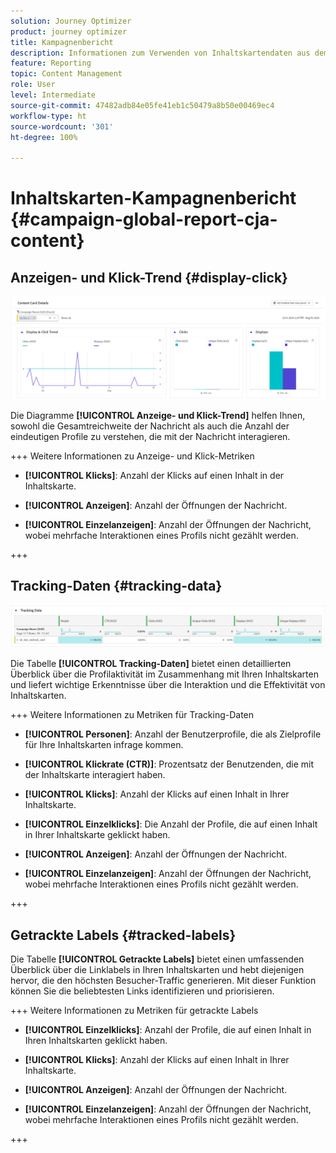 ```yaml
---
solution: Journey Optimizer
product: journey optimizer
title: Kampagnenbericht
description: Informationen zum Verwenden von Inhaltskartendaten aus dem Kampagnenbericht
feature: Reporting
topic: Content Management
role: User
level: Intermediate
source-git-commit: 47482adb84e05fe41eb1c50479a8b50e00469ec4
workflow-type: ht
source-wordcount: '301'
ht-degree: 100%

---
```


# Inhaltskarten-Kampagnenbericht {#campaign-global-report-cja-content}

## Anzeigen- und Klick-Trend {#display-click}

![](assets/content-card-report-1.png)

Die Diagramme **[!UICONTROL Anzeige- und Klick-Trend]** helfen Ihnen, sowohl die Gesamtreichweite der Nachricht als auch die Anzahl der eindeutigen Profile zu verstehen, die mit der Nachricht interagieren.

+++ Weitere Informationen zu Anzeige- und Klick-Metriken

* **[!UICONTROL Klicks]**: Anzahl der Klicks auf einen Inhalt in der Inhaltskarte.

* **[!UICONTROL Anzeigen]**: Anzahl der Öffnungen der Nachricht.

* **[!UICONTROL Einzelanzeigen]**: Anzahl der Öffnungen der Nachricht, wobei mehrfache Interaktionen eines Profils nicht gezählt werden.

+++

## Tracking-Daten {#tracking-data}

![](assets/content-card-report-2.png)

Die Tabelle **[!UICONTROL Tracking-Daten]** bietet einen detaillierten Überblick über die Profilaktivität im Zusammenhang mit Ihren Inhaltskarten und liefert wichtige Erkenntnisse über die Interaktion und die Effektivität von Inhaltskarten.

+++ Weitere Informationen zu Metriken für Tracking-Daten

* **[!UICONTROL Personen]**: Anzahl der Benutzerprofile, die als Zielprofile für Ihre Inhaltskarten infrage kommen.

* **[!UICONTROL Klickrate (CTR)]**: Prozentsatz der Benutzenden, die mit der Inhaltskarte interagiert haben.

* **[!UICONTROL Klicks]**: Anzahl der Klicks auf einen Inhalt in Ihrer Inhaltskarte.

* **[!UICONTROL Einzelklicks]**: Die Anzahl der Profile, die auf einen Inhalt in Ihrer Inhaltskarte geklickt haben.

* **[!UICONTROL Anzeigen]**: Anzahl der Öffnungen der Nachricht.

* **[!UICONTROL Einzelanzeigen]**: Anzahl der Öffnungen der Nachricht, wobei mehrfache Interaktionen eines Profils nicht gezählt werden.

+++

## Getrackte Labels {#tracked-labels}

Die Tabelle **[!UICONTROL Getrackte Labels]** bietet einen umfassenden Überblick über die Linklabels in Ihren Inhaltskarten und hebt diejenigen hervor, die den höchsten Besucher-Traffic generieren. Mit dieser Funktion können Sie die beliebtesten Links identifizieren und priorisieren.

+++ Weitere Informationen zu Metriken für getrackte Labels

* **[!UICONTROL Einzelklicks]**: Anzahl der Profile, die auf einen Inhalt in Ihren Inhaltskarten geklickt haben.

* **[!UICONTROL Klicks]**: Anzahl der Klicks auf einen Inhalt in Ihrer Inhaltskarte.

* **[!UICONTROL Anzeigen]**: Anzahl der Öffnungen der Nachricht.

* **[!UICONTROL Einzelanzeigen]**: Anzahl der Öffnungen der Nachricht, wobei mehrfache Interaktionen eines Profils nicht gezählt werden.

+++
